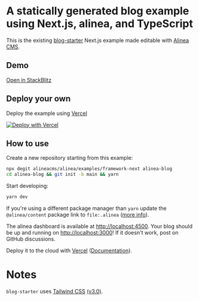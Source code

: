# A statically generated blog example using Next.js, alinea, and TypeScript

This is the existing [blog-starter](https://github.com/vercel/next.js/tree/canary/examples/blog-starter) Next.js example made editable with [Alinea CMS](https://alinea.sh).

## Demo

[Open in StackBlitz](https://stackblitz.com/github/alineacms/alinea/tree/main/examples/framework-next)

## Deploy your own

Deploy the example using [Vercel](https://vercel.com)

[![Deploy with Vercel](https://vercel.com/button)](https://vercel.com/new/git/external?repository-url=https://github.com/alineacms/alinea/tree/main/examples/framework-next&project-name=alinea-blog&repository-name=alinea-blog)

## How to use

Create a new repository starting from this example:

```bash
npx degit alineacms/alinea/examples/framework-next alinea-blog
cd alinea-blog && git init -b main && yarn
```

Start developing:

```bash
yarn dev
```

If you're using a different package manager than `yarn` update the
`@alinea/content` package link to `file:.alinea`
([more info](https://alinea.sh/docs/reference/@alinea-content)).

The alinea dashboard is available at [http://localhost:4500](http://localhost:4500).
Your blog should be up and running on [http://localhost:3000](http://localhost:3000)! If it doesn't work, post on GitHub discussions.

Deploy it to the cloud with [Vercel](https://vercel.com/new) ([Documentation](https://nextjs.org/docs/deployment)).

# Notes

`blog-starter` uses [Tailwind CSS](https://tailwindcss.com) [(v3.0)](https://tailwindcss.com/blog/tailwindcss-v3).
